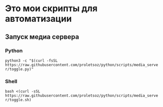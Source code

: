 # Это мои скрипты для автоматизации
## Запуск медиа сервера
### Python
```python3 -c "$(curl -fsSL https://raw.githubusercontent.com/proletsoz/python/scripts/media_server/toggle.py)"```
### Shell
```bash <(curl -sSL https://raw.githubusercontent.com/proletsoz/python/scripts/media_server/toggle.sh)```
